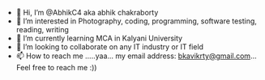 - 👋 Hi, I’m @AbhikC4 aka abhik chakraborty
- 👀 I’m interested in Photography, coding, programming, software testing, reading, writing
- 🌱 I’m currently learning MCA in Kalyani University
- 💞️ I’m looking to collaborate on any IT industry or IT field
- 📫 How to reach me .....yaa... my email address: bkavikrty@gmail.com... Feel free to reach me :))

<!---
AbhikC4/AbhikC4 is a ✨ special ✨ repository because its `README.md` (this file) appears on your GitHub profile.
You can click the Preview link to take a look at your changes.
--->
